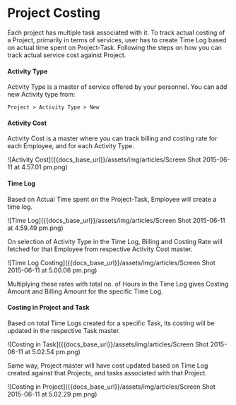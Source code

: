 <!-- add-breadcrumbs -->
<h1>Project Costing</h1>

Each project has multiple task associated with it. To track actual costing of a Project, primarily in terms of services, user has to create Time Log based on actual time spent on Project-Task. Following the steps on how you can track actual service cost against Project.

#### Activity Type

Activity Type is a master of service offered by your personnel. You can add new Activity type from:

`Project > Activity Type > New`	

#### Activity Cost

Activity Cost is a master where you can track billing and costing rate for each Employee, and for each Activity Type.

![Activity Cost]({{docs_base_url}}/assets/img/articles/Screen Shot 2015-06-11 at 4.57.01 pm.png)

#### Time Log

Based on Actual Time spent on the Project-Task, Employee will create a time log.

![Time Log]({{docs_base_url}}/assets/img/articles/Screen Shot 2015-06-11 at 4.59.49 pm.png)

On selection of Activity Type in the Time Log, Billing and Costing Rate will fetched for that Employee from respective Activity Cost master. 

![Time Log Costing]({{docs_base_url}}/assets/img/articles/Screen Shot 2015-06-11 at 5.00.06 pm.png)

Multiplying these rates with total no. of Hours in the Time Log gives Costing Amount and Billing Amount for the specific Time Log.

#### Costing in Project and Task

Based on total Time Logs created for a specific Task, its costing will be updated in the respective Task master. 

![Costing in Task]({{docs_base_url}}/assets/img/articles/Screen Shot 2015-06-11 at 5.02.54 pm.png)

Same way, Project master will have cost updated based on Time Log created against that Projects, and tasks associated with that Project.

![Costing in Project]({{docs_base_url}}/assets/img/articles/Screen Shot 2015-06-11 at 5.02.29 pm.png)

<!-- markdown -->